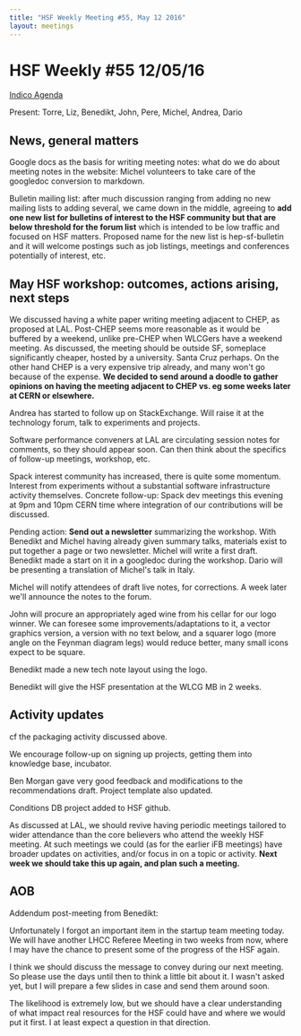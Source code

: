 ```yaml
---
title: "HSF Weekly Meeting #55, May 12 2016"
layout: meetings
---
```


# HSF Weekly #55 12/05/16

[Indico Agenda](https://indico.cern.ch/event/531822/)

Present: Torre, Liz, Benedikt, John, Pere, Michel, Andrea, Dario

## News, general matters

Google docs as the basis for writing meeting notes: what do we do about meeting notes in the website:
Michel volunteers to take care of the googledoc conversion to markdown.

Bulletin mailing list: after much discussion ranging from adding no new mailing lists to adding several, we came down in the middle, agreeing to **add one new list for bulletins of interest to the HSF community but that are below threshold for the forum list** which is intended to be low traffic and focused on HSF matters. Proposed name for the new list is hep-sf-bulletin and it will welcome postings such as job listings, meetings and conferences potentially of interest, etc.

## May HSF workshop: outcomes, actions arising, next steps

We discussed having a white paper writing meeting adjacent to CHEP, as proposed at LAL. Post-CHEP seems more reasonable as it would be buffered by a weekend, unlike pre-CHEP when WLCGers have a weekend meeting. As discussed, the meeting should be outside SF, someplace significantly cheaper, hosted by a university. Santa Cruz perhaps. On the other hand CHEP is a very expensive trip already, and many won't go because of the expense. **We decided to send around a doodle to gather opinions on having the meeting adjacent to CHEP vs. eg some weeks later at CERN or elsewhere.**

Andrea has started to follow up on StackExchange. Will raise it at the technology forum, talk to experiments and projects.

Software performance conveners at LAL are circulating session notes for comments, so they should appear soon. Can then think about the specifics of follow-up meetings, workshop, etc.

Spack interest community has increased, there is quite some momentum. Interest from experiments without a substantial software infrastructure activity themselves. Concrete follow-up: Spack dev meetings this evening at 9pm and 10pm CERN time where integration of our contributions will be discussed.

Pending action: **Send out a newsletter** summarizing the workshop. With Benedikt and Michel having already given summary talks, materials exist to put together a page or two newsletter. Michel will write a first draft. Benedikt made a start on it in a googledoc during the workshop. Dario will be presenting a translation of Michel's talk in Italy.

Michel will notify attendees of draft live notes, for corrections. A week later we'll announce the notes to the forum.

John will procure an appropriately aged wine from his cellar for our logo winner. We can foresee some improvements/adaptations to it, a vector graphics version, a version with no text below, and a squarer logo (more angle on the Feynman diagram legs) would reduce better, many small icons expect to be square.

Benedikt made a new tech note layout using the logo.

Benedikt will give the HSF presentation at the WLCG MB in 2 weeks.


## Activity updates

cf the packaging activity discussed above.

We encourage follow-up on signing up projects, getting them into knowledge base, incubator.

Ben Morgan gave very good feedback and modifications to the recommendations draft. Project template also updated.

Conditions DB project added to HSF github.

As discussed at LAL, we should revive having periodic meetings tailored to wider attendance than the core believers who attend the weekly HSF meeting. At such meetings we could (as for the earlier iFB meetings) have broader updates on activities, and/or focus in on a topic or activity. **Next week we should take this up again, and plan such a meeting.**

## AOB

Addendum post-meeting from Benedikt:

Unfortunately I forgot an important item in the startup team meeting today. We will have another LHCC Referee Meeting in two weeks from now, where I may have the chance to present some of the progress of the HSF again.

I think we should discuss the message to convey during our next meeting. So please use the days until then to think a little bit about it. I wasn't asked yet, but I will prepare a few slides in case and send them around soon.

The likelihood is extremely low, but we should have a clear understanding of what impact real resources for the HSF could have and where we would put it first. I at least expect a question in that direction.
